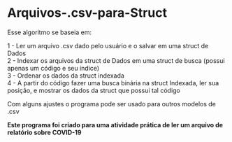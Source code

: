 # Arquivos-.csv-para-Struct
Esse algoritmo se baseia em:  
  
1 - Ler um arquivo .csv dado pelo usuário e o salvar em uma struct de Dados  
2 - Indexar os arquivos da struct de Dados em uma struct de busca (possui apenas um código e seu índice)  
3 - Ordenar os dados da struct indexada  
4 - A partir do código fazer uma busca binária na struct Indexada, ler sua posição, e mostrar os dados da struct que possui tal código  
  
Com alguns ajustes o programa pode ser usado para outros modelos de .csv  
  
**Este programa foi criado para uma atividade prática de ler um arquivo de relatório sobre COVID-19**  
